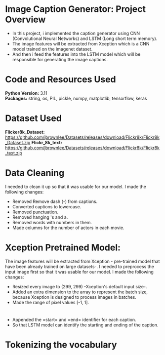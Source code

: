 # Image Caption Generator: Project Overview 
* In this project, i implemented the caption generator using CNN (Convolutional Neural Networks) and LSTM (Long short term memory).
* The image features will be extracted from Xception which is a CNN model trained on the imagenet dataset.
* And then i feed the features into the LSTM model which will be responsible for generating the image captions.

# Code and Resources Used 
**Python Version:** 3.11  
**Packages:** string, os, PIL, pickle, numpy, matplotlib, tensorflow, keras

# Dataset Used 
**Flicker8k_Dataset:** https://github.com/jbrownlee/Datasets/releases/download/Flickr8k/Flickr8k_Dataset.zip
**Flickr_8k_text:** https://github.com/jbrownlee/Datasets/releases/download/Flickr8k/Flickr8k_text.zip

# Data Cleaning
I needed to clean it up so that it was usable for our model. I made the following changes:

*	Removed Remove dash (-) from captions.
*	Converted captions to lowercase.
*	Removed punctuation.
*	Removed hanging 's and a.
*	Removed words with numbers in them.
*	Made columns for the number of actors in each movie.

# Xception Pretrained Model:
The image features will be extracted from Xception - pre-trained model that have been already trained on large datasets-.
I needed to preprocess the input image first so that it was usable for our model. I made the following changes:

*	Resized every image to (299, 299) -Xception's default input size-.
*	Added an extra dimension to the array to represent the batch size, because Xception is designed to process images in batches.
*	Made the range of pixel values [-1, 1].

# 
* Appended the =start= and =end= identifier for each caption.
* So that LSTM model can identify the starting and ending of the caption.

# Tokenizing the vocabulary


